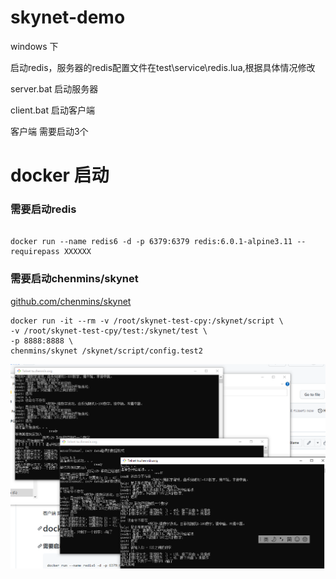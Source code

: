# skynet-demo

windows 下

启动redis，服务器的redis配置文件在test\service\redis.lua,根据具体情况修改

server.bat 启动服务器

client.bat 启动客户端

客户端 需要启动3个


# docker 启动

### 需要启动redis
```

docker run --name redis6 -d -p 6379:6379 redis:6.0.1-alpine3.11 --requirepass XXXXXX

```

### 需要启动chenmins/skynet


[github.com/chenmins/skynet](https://github.com/chenmins/skynet)

```
docker run -it --rm -v /root/skynet-test-cpy:/skynet/script \
-v /root/skynet-test-cpy/test:/skynet/test \
-p 8888:8888 \ 
chenmins/skynet /skynet/script/config.test2
```
![RUNOOB 图标](20221020195518.png)
